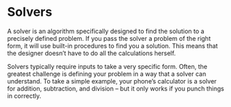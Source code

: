 # Solvers

A solver is an algorithm specifically designed to find the solution to a precisely defined problem. If you pass the solver a problem of the right form, it will use built-in procedures to find you a solution. This means that the designer doesn’t have to do all the calculations herself. 

Solvers typically require inputs to take a very specific form. Often, the greatest challenge is defining your problem in a way that a solver can understand. To take a simple example, your phone’s calculator is a solver for addition, subtraction, and division – but it only works if you punch things in correctly.
